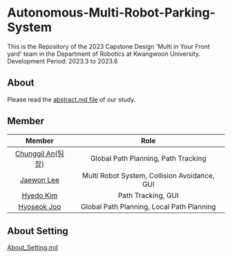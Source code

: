 # Autonomous-Multi-Robot-Parking-System

This is the Repository of the 2023 Capstone Design 'Multi in Your Front yard' team in the Department of Robotics at Kwangwoon University.<br>
Development Period: 2023.3 to 2023.6

## About
Please read the [abstract.md file](./abstract.md) of our study.

## Member

|Member|Role|
|:---:|:---:|
|[Chunggil An(팀장)](https://github.com/chunggilan)|Global Path Planning, Path Tracking|
|[Jaewon Lee](https://github.com/Lee-JaeWon)|Multi Robot System, Collision Avoidance, GUI|
|[Hyedo Kim](https://github.com/KIM-HYEDO)|Path Tracking, GUI|
|[Hyoseok Joo](https://github.com/JooHyoSeok)|Global Path Planning, Local Path Planning|  

## About Setting
[About_Setting.md](./About_Setting/)
